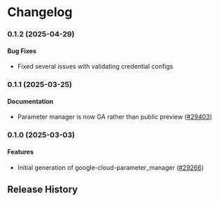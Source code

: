 # Changelog

### 0.1.2 (2025-04-29)

#### Bug Fixes

* Fixed several issues with validating credential configs 

### 0.1.1 (2025-03-25)

#### Documentation

* Parameter manager is now GA rather than public preview ([#29403](https://github.com/googleapis/google-cloud-ruby/issues/29403)) 

### 0.1.0 (2025-03-03)

#### Features

* Initial generation of google-cloud-parameter_manager ([#29266](https://github.com/googleapis/google-cloud-ruby/issues/29266)) 

## Release History
